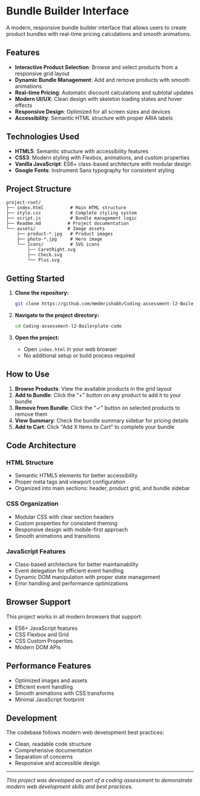 # Bundle Builder Interface

A modern, responsive bundle builder interface that allows users to create product bundles with real-time pricing calculations and smooth animations.

## Features

- **Interactive Product Selection**: Browse and select products from a responsive grid layout
- **Dynamic Bundle Management**: Add and remove products with smooth animations
- **Real-time Pricing**: Automatic discount calculations and subtotal updates
- **Modern UI/UX**: Clean design with skeleton loading states and hover effects
- **Responsive Design**: Optimized for all screen sizes and devices
- **Accessibility**: Semantic HTML structure with proper ARIA labels

## Technologies Used

- **HTML5**: Semantic structure with accessibility features
- **CSS3**: Modern styling with Flexbox, animations, and custom properties
- **Vanilla JavaScript**: ES6+ class-based architecture with modular design
- **Google Fonts**: Instrument Sans typography for consistent styling

## Project Structure

```
project-root/
├── index.html          # Main HTML structure
├── style.css           # Complete styling system
├── script.js           # Bundle management logic
├── Readme.md          # Project documentation
└── assets/            # Image assets
    ├── product-*.jpg   # Product images
    ├── photo-*.jpg     # Hero image
    └── Icons/          # SVG icons
        ├── CaretRight.svg
        ├── Check.svg
        └── Plus.svg
```

## Getting Started

1. **Clone the repository:**
   ```bash
   git clone https://github.com/mmdmrishabh/Coding-assessment-l2-Boilerplate-code.git
   ```

2. **Navigate to the project directory:**
   ```bash
   cd Coding-assessment-l2-Boilerplate-code
   ```

3. **Open the project:**
   - Open `index.html` in your web browser
   - No additional setup or build process required

## How to Use

1. **Browse Products**: View the available products in the grid layout
2. **Add to Bundle**: Click the "+" button on any product to add it to your bundle
3. **Remove from Bundle**: Click the "✓" button on selected products to remove them
4. **View Summary**: Check the bundle summary sidebar for pricing details
5. **Add to Cart**: Click "Add X Items to Cart" to complete your bundle

## Code Architecture

### HTML Structure
- Semantic HTML5 elements for better accessibility
- Proper meta tags and viewport configuration
- Organized into main sections: header, product grid, and bundle sidebar

### CSS Organization
- Modular CSS with clear section headers
- Custom properties for consistent theming
- Responsive design with mobile-first approach
- Smooth animations and transitions

### JavaScript Features
- Class-based architecture for better maintainability
- Event delegation for efficient event handling
- Dynamic DOM manipulation with proper state management
- Error handling and performance optimizations

## Browser Support

This project works in all modern browsers that support:
- ES6+ JavaScript features
- CSS Flexbox and Grid
- CSS Custom Properties
- Modern DOM APIs

## Performance Features

- Optimized images and assets
- Efficient event handling
- Smooth animations with CSS transforms
- Minimal JavaScript footprint

## Development

The codebase follows modern web development best practices:
- Clean, readable code structure
- Comprehensive documentation
- Separation of concerns
- Responsive and accessible design

---

*This project was developed as part of a coding assessment to demonstrate modern web development skills and best practices.*
